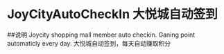 # JoyCityAutoCheckIn 大悦城自动签到

##说明
Joycity shopping mall member auto checkin. Ganing point automaticly every day.
大悦城自动签到，每天自动赚取积分

